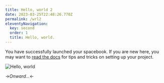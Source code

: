 ```yaml
---
title: Hello, world 2
date: 2023-03-25T22:48:26.770Z
permalink: /wrl2
eleventyNavigation:
  key: second
  order: 1
  title: Hello, world.
---
```

You have successfully launched your spacebook. If you are new here, you may want to [read the docs](https://spacebook.app/) for tips and tricks on setting up your project.

![Hello, world](/content/images/hello.jpg)

->*Onward...*<-



